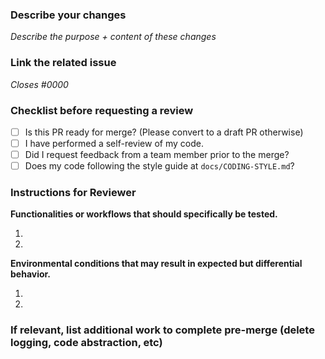 ### Describe your changes 
_Describe the purpose + content of these changes_

### Link the related issue
_Closes #0000_

### Checklist before requesting a review
- [ ] Is this PR ready for merge? (Please convert to a draft PR otherwise)
- [ ] I have performed a self-review of my code.
- [ ] Did I request feedback from a team member prior to the merge? 
- [ ] Does my code following the style guide at `docs/CODING-STYLE.md`?

### Instructions for Reviewer
**Functionalities or workflows that should specifically be tested.**

1.

2.

**Environmental conditions that may result in expected but differential behavior.**

1.

2.

### If relevant, list additional work to complete pre-merge (delete logging, code abstraction, etc)
